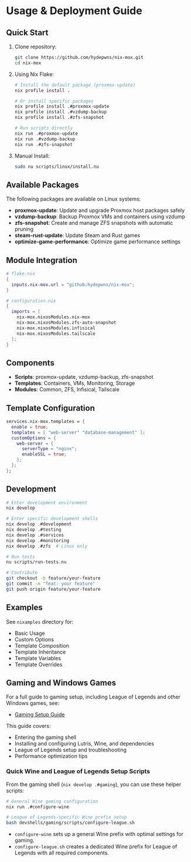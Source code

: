 # Usage & Deployment Guide

## Quick Start

1. Clone repository:

   ```bash
   git clone https://github.com/hydepwns/nix-mox.git
   cd nix-mox
   ```

2. Using Nix Flake:

   ```bash
   # Install the default package (proxmox-update)
   nix profile install .

   # Or install specific packages
   nix profile install .#proxmox-update
   nix profile install .#vzdump-backup
   nix profile install .#zfs-snapshot

   # Run scripts directly
   nix run .#proxmox-update
   nix run .#vzdump-backup
   nix run .#zfs-snapshot
   ```

3. Manual Install:

   ```bash
   sudo nu scripts/linux/install.nu
   ```

## Available Packages

The following packages are available on Linux systems:

- **proxmox-update**: Update and upgrade Proxmox host packages safely
- **vzdump-backup**: Backup Proxmox VMs and containers using vzdump
- **zfs-snapshot**: Create and manage ZFS snapshots with automatic pruning
- **steam-rust-update**: Update Steam and Rust games
- **optimize-game-performance**: Optimize game performance settings

## Module Integration

```nix
# flake.nix
{
  inputs.nix-mox.url = "github:hydepwns/nix-mox";
}

# configuration.nix
{
  imports = [
    nix-mox.nixosModules.nix-mox
    nix-mox.nixosModules.zfs-auto-snapshot
    nix-mox.nixosModules.infisical
    nix-mox.nixosModules.tailscale
  ];
}
```

## Components

- **Scripts**: proxmox-update, vzdump-backup, zfs-snapshot
- **Templates**: Containers, VMs, Monitoring, Storage
- **Modules**: Common, ZFS, Infisical, Tailscale

## Template Configuration

```nix
services.nix-mox.templates = {
  enable = true;
  templates = [ "web-server" "database-management" ];
  customOptions = {
    web-server = {
      serverType = "nginx";
      enableSSL = true;
    };
  };
};
```

## Development

```bash
# Enter development environment
nix develop

# Enter specific development shells
nix develop .#development
nix develop .#testing
nix develop .#services
nix develop .#monitoring
nix develop .#zfs  # Linux only

# Run tests
nu scripts/run-tests.nu

# Contribute
git checkout -b feature/your-feature
git commit -m "feat: your feature"
git push origin feature/your-feature
```

## Examples

See `nixamples` directory for:

- Basic Usage
- Custom Options
- Template Composition
- Template Inheritance
- Template Variables
- Template Overrides

## Gaming and Windows Games

For a full guide to gaming setup, including League of Legends and other Windows games, see:

- [Gaming Setup Guide](./gaming/README.md)

This guide covers:

- Entering the gaming shell
- Installing and configuring Lutris, Wine, and dependencies
- League of Legends setup and troubleshooting
- Performance optimization tips

### Quick Wine and League of Legends Setup Scripts

From the gaming shell (`nix develop .#gaming`), you can use these helper scripts:

```bash
# General Wine gaming configuration
nix run .#configure-wine

# League of Legends-specific Wine prefix setup
bash devshells/gaming/scripts/configure-league.sh
```

- `configure-wine` sets up a general Wine prefix with optimal settings for gaming.
- `configure-league.sh` creates a dedicated Wine prefix for League of Legends with all required components.
